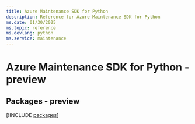 ```yaml
---
title: Azure Maintenance SDK for Python
description: Reference for Azure Maintenance SDK for Python
ms.date: 01/30/2025
ms.topic: reference
ms.devlang: python
ms.service: maintenance
---
```

# Azure Maintenance SDK for Python - preview
## Packages - preview
[!INCLUDE [packages](maintenance-index.md)]